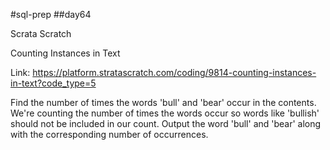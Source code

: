 #sql-prep
##day64

Scrata Scratch

Counting Instances in Text

Link:
https://platform.stratascratch.com/coding/9814-counting-instances-in-text?code_type=5

Find the number of times the words 'bull' and 'bear' occur in the contents. We're counting the number of times the words occur so words like 'bullish' should not be included in our count.
Output the word 'bull' and 'bear' along with the corresponding number of occurrences.